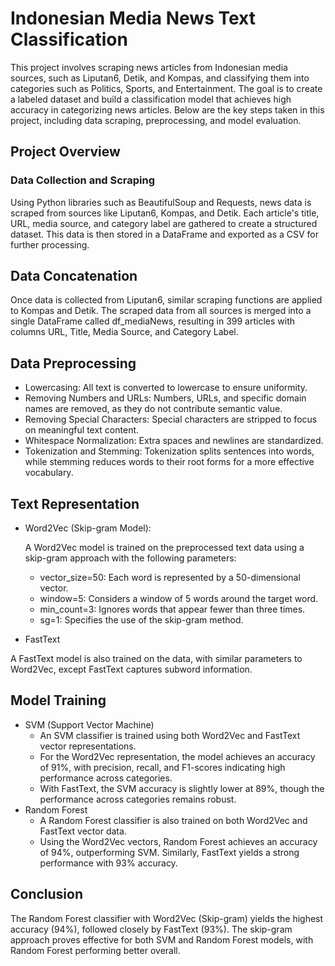 # Indonesian Media News Text Classification
This project involves scraping news articles from Indonesian media sources, such as Liputan6, Detik, and Kompas, and classifying them into categories such as Politics, Sports, and Entertainment. 
The goal is to create a labeled dataset and build a classification model that achieves high accuracy in categorizing news articles. 
Below are the key steps taken in this project, including data scraping, preprocessing, and model evaluation.

## Project Overview
### Data Collection and Scraping
Using Python libraries such as BeautifulSoup and Requests, news data is scraped from sources like Liputan6, Kompas, and Detik. 
Each article's title, URL, media source, and category label are gathered to create a structured dataset. This data is then stored in a DataFrame and exported as a CSV for further processing.

## Data Concatenation
Once data is collected from Liputan6, similar scraping functions are applied to Kompas and Detik. The scraped data from all sources is merged into a single DataFrame called df_mediaNews, resulting in 399 articles with columns URL, Title, Media Source, and Category Label.

## Data Preprocessing
- Lowercasing: All text is converted to lowercase to ensure uniformity.
- Removing Numbers and URLs: Numbers, URLs, and specific domain names are removed, as they do not contribute semantic value.
- Removing Special Characters: Special characters are stripped to focus on meaningful text content.
- Whitespace Normalization: Extra spaces and newlines are standardized.
- Tokenization and Stemming: Tokenization splits sentences into words, while stemming reduces words to their root forms for a more effective vocabulary.

## Text Representation
- Word2Vec (Skip-gram Model):
  
  A Word2Vec model is trained on the preprocessed text data using a skip-gram approach with the following parameters:
  - vector_size=50: Each word is represented by a 50-dimensional vector.
  - window=5: Considers a window of 5 words around the target word.
  - min_count=3: Ignores words that appear fewer than three times.
  - sg=1: Specifies the use of the skip-gram method.

- FastText
  
A FastText model is also trained on the data, with similar parameters to Word2Vec, except FastText captures subword information.

## Model Training
- SVM (Support Vector Machine)
  - An SVM classifier is trained using both Word2Vec and FastText vector representations.
  - For the Word2Vec representation, the model achieves an accuracy of 91%, with precision, recall, and F1-scores indicating high performance across categories.
  - With FastText, the SVM accuracy is slightly lower at 89%, though the performance across categories remains robust.
- Random Forest
  - A Random Forest classifier is also trained on both Word2Vec and FastText vector data.
  - Using the Word2Vec vectors, Random Forest achieves an accuracy of 94%, outperforming SVM. Similarly, FastText yields a strong performance with 93% accuracy.
 
## Conclusion
The Random Forest classifier with Word2Vec (Skip-gram) yields the highest accuracy (94%), followed closely by FastText (93%). The skip-gram approach proves effective for both SVM and Random Forest models, with Random Forest performing better overall.
